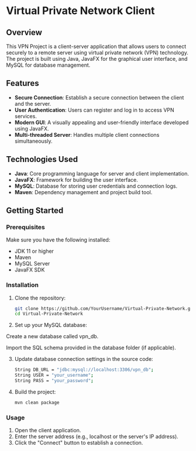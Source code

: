 # Virtual Private Network Client

## Overview

This VPN Project is a client-server application that allows users to connect securely to a remote server using virtual private network (VPN) technology. The project is built using Java, JavaFX for the graphical user interface, and MySQL for database management.

## Features

- **Secure Connection**: Establish a secure connection between the client and the server.
- **User Authentication**: Users can register and log in to access VPN services.
- **Modern GUI**: A visually appealing and user-friendly interface developed using JavaFX.
- **Multi-threaded Server**: Handles multiple client connections simultaneously.

## Technologies Used

- **Java**: Core programming language for server and client implementation.
- **JavaFX**: Framework for building the user interface.
- **MySQL**: Database for storing user credentials and connection logs.
- **Maven**: Dependency management and project build tool.

## Getting Started

### Prerequisites

Make sure you have the following installed:

- JDK 11 or higher
- Maven
- MySQL Server
- JavaFX SDK

### Installation

1. Clone the repository:

   ```bash
   git clone https://github.com/YourUsername/Virtual-Private-Network.git
   cd Virtual-Private-Network

2. Set up your MySQL database:

Create a new database called vpn_db.

Import the SQL schema provided in the database folder (if applicable).

3. Update database connection settings in the source code:

   ```bash
   String DB_URL = "jdbc:mysql://localhost:3306/vpn_db";
   String USER = "your_username";
   String PASS = "your_password";

4. Build the project:

   ```bash
   mvn clean package

### Usage

1. Open the client application.
2. Enter the server address (e.g., localhost or the server's IP address).
3. Click the "Connect" button to establish a connection.


